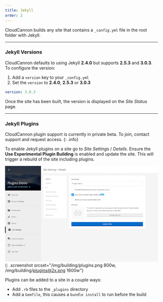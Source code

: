 ```yaml
---
title: Jekyll
order: 2
---
```


CloudCannon builds any site that contains a `_config.yml` file in the root folder with Jekyll.

---

### Jekyll Versions

CloudCannon defaults to using Jekyll **2.4.0** but supports **2.5.3** and **3.0.3**. To configure the version:

1. Add a `version` key to your `_config.yml`
2. Set the `version` to **2.4.0**, **2.5.3** or **3.0.3**

~~~yaml
version: 3.0.3
~~~

Once the site has been built, the version is displayed on the *Site Status* page.

---

### Jekyll Plugins

CloudCannon plugin support is currently in private beta. To join, contact support and request access.
{: .info}

To enable Jekyll plugins on a site go to *Site Settings* / *Details*. Ensure the **Use Experimental Plugin Building** is enabled and update the site. This will trigger a rebuild of the site including plugins.

![Enabling plugins](/img/building/plugins.png){: .screenshot srcset="/img/building/plugins.png 800w, /img/building/plugins@2x.png 1600w"}

Plugins can be added to a site in a couple ways:

- Add `.rb` files to the `_plugins` directory
- Add a `Gemfile`, this causes a `bundle install` to run before the build
